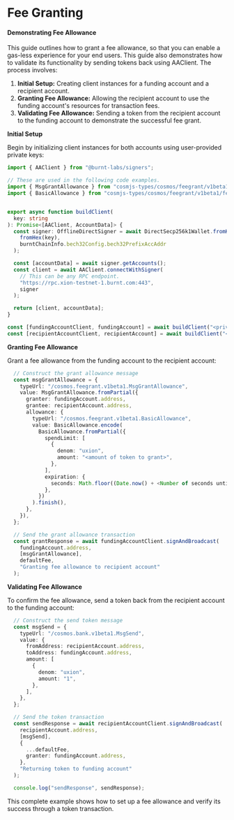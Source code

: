 # Fee Granting

#### Demonstrating Fee Allowance

This guide outlines how to grant a fee allowance, so that you can enable a gas-less experience for your end users. This guide also demonstrates how to validate its functionality by sending tokens back using AAClient. The process involves:

1. **Initial Setup:** Creating client instances for a funding account and a recipient account.
2. **Granting Fee Allowance:** Allowing the recipient account to use the funding account's resources for transaction fees.
3. **Validating Fee Allowance:** Sending a token from the recipient account to the funding account to demonstrate the successful fee grant.

**Initial Setup**

Begin by initializing client instances for both accounts using user-provided private keys:

```typescript
import { AAClient } from "@burnt-labs/signers";

// These are used in the following code examples.
import { MsgGrantAllowance } from "cosmjs-types/cosmos/feegrant/v1beta1/tx";
import { BasicAllowance } from "cosmjs-types/cosmos/feegrant/v1beta1/feegrant";


export async function buildClient(
  key: string
): Promise<[AAClient, AccountData]> {
  const signer: OfflineDirectSigner = await DirectSecp256k1Wallet.fromKey(
    fromHex(key),
    burntChainInfo.bech32Config.bech32PrefixAccAddr
  );

  const [accountData] = await signer.getAccounts();
  const client = await AAClient.connectWithSigner(
    // This can be any RPC endpoint.
    "https://rpc.xion-testnet-1.burnt.com:443",
    signer
  );

  return [client, accountData];
}

const [fundingAccountClient, fundingAccount] = await buildClient("<private_key_of_funding_account>");
const [recipientAccountClient, recipientAccount] = await buildClient("<private_key_of_recipient_account>");

```

**Granting Fee Allowance**

Grant a fee allowance from the funding account to the recipient account:

```typescript
  // Construct the grant allowance message
  const msgGrantAllowance = {
    typeUrl: "/cosmos.feegrant.v1beta1.MsgGrantAllowance",
    value: MsgGrantAllowance.fromPartial({
      granter: fundingAccount.address,
      grantee: recipientAccount.address,
      allowance: {
        typeUrl: "/cosmos.feegrant.v1beta1.BasicAllowance",
        value: BasicAllowance.encode(
          BasicAllowance.fromPartial({
            spendLimit: [
              {
                denom: "uxion",
                amount: "<amount of token to grant>",
              },
            ],
            expiration: {
              seconds: Math.floor((Date.now() + <Number of seconds until grant expires>) / 1000),
            },
          })
        ).finish(),
      },
    }),
  };

  // Send the grant allowance transaction
  const grantResponse = await fundingAccountClient.signAndBroadcast(
    fundingAccount.address,
    [msgGrantAllowance],
    defaultFee,
    "Granting fee allowance to recipient account"
  );
```

**Validating Fee Allowance**

To confirm the fee allowance, send a token back from the recipient account to the funding account:

```typescript
  // Construct the send token message
  const msgSend = {
    typeUrl: "/cosmos.bank.v1beta1.MsgSend",
    value: {
      fromAddress: recipientAccount.address,
      toAddress: fundingAccount.address,
      amount: [
        {
          denom: "uxion",
          amount: "1",
        },
      ],
    },
  };

  // Send the token transaction
  const sendResponse = await recipientAccountClient.signAndBroadcast(
    recipientAccount.address,
    [msgSend],
    {
      ...defaultFee,
      granter: fundingAccount.address,
    },
    "Returning token to funding account"
  );

  console.log("sendResponse", sendResponse);
```

This complete example shows how to set up a fee allowance and verify its success through a token transaction.
